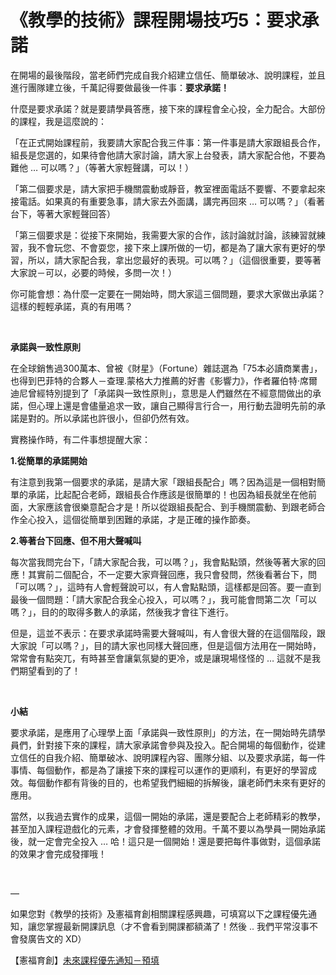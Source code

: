 # 《教學的技術》課程開場技巧5：要求承諾 

<div>
<p>在開場的最後階段，當老師們完成自我介紹建立信任、簡單破冰、說明課程，並且進行團隊建立後，千萬記得要做最後一件事：<strong>要求承諾！</strong></p>
<p>什麼是要求承諾？就是要請學員答應，接下來的課程會全心投，全力配合。大部份的課程，我是這麼說的：</p>
<p>「在正式開始課程前，我要請大家配合我三件事：第一件事是請大家跟組長合作，組長是您選的，如果待會他請大家討論，請大家上台發表，請大家配合他，不要為難他 … 可以嗎？」（等著大家輕聲講，可以！）</p>
<p>「第二個要求是，請大家把手機關震動或靜音，教室裡面電話不要響、不要拿起來接電話。如果真的有重要急事，請大家去外面講，講完再回來 … 可以嗎？」（看著台下，等著大家輕聲回答）</p>
<p>「第三個要求是：從接下來開始，我需要大家的合作，該討論就討論，該練習就練習，我不會玩您、不會耍您，接下來上課所做的一切，都是為了讓大家有更好的學習，所以，請大家配合我，拿出您最好的表現。可以嗎？」（這個很重要，要等著大家說－可以，必要的時候，多問一次！）</p>
<p>你可能會想：為什麼一定要在一開始時，問大家這三個問題，要求大家做出承諾？這樣的輕輕承諾，真的有用嗎？</p>
<p> </p>
<p><strong>承諾與一致性原則</strong></p>
<p>在全球銷售過300萬本、曾被《財星》（Fortune）雜誌選為「75本必讀商業書」，也得到巴菲特的合夥人－查理.蒙格大力推薦的好書《影響力》，作者羅伯特‧席爾迪尼曾經特別提到了「承諾與一致性原則」，意思是人們雖然在不經意間做出的承諾，但心理上還是會儘量追求一致，讓自己顯得言行合一，用行動去證明先前的承諾是對的。所以承諾也許很小，但卻仍然有效。</p>
<p>實務操作時，有二件事想提醒大家：</p>
<p><strong>1.</strong><strong>從簡單的承諾開始</strong></p>
<p>有注意到我第一個要求的承諾，是請大家「跟組長配合」嗎？因為這是一個相對簡單的承諾，比起配合老師，跟組長合作應該是很簡單的！也因為組長就坐在他前面，大家應該會很樂意配合才是！所以從跟組長配合、到手機關震動、到跟老師合作全心投入，這個從簡單到困難的承諾，才是正確的操作節奏。</p>
<p><strong>2.</strong><strong>等著台下回應、但不用大聲喊叫</strong></p>
<p>每次當我問完台下，「請大家配合我，可以嗎？」，我會點點頭，然後等著大家的回應！其實前二個配合，不一定要大家齊聲回應，我只會發問，然後看著台下，問「可以嗎？」，這時有人會輕聲說可以，有人會點點頭，這樣都是回答。要一直到最後一個問題：「請大家配合我全心投入，可以嗎？」，我可能會問第二次「可以嗎？」，目的的取得多數人的承諾，然後我才會往下進行。</p>
<p>但是，這並不表示：在要求承諾時需要大聲喊叫，有人會很大聲的在這個階段，跟大家說「可以嗎？」，目的請大家也同樣大聲回應，但是這個方法用在一開始時，常常會有點突兀，有時甚至會讓氣氛變的更冷，或是讓現場怪怪的 … 這就不是我們期望看到的了！</p>
<p> </p>
<p><strong>小結</strong></p>
<p>要求承諾，是應用了心理學上面「承諾與一致性原則」的方法，在一開始時先請學員們，針對接下來的課程，請大家承諾會參與及投入。配合開場的每個動作，從建立信任的自我介紹、簡單破冰、說明課程內容、團隊分組、以及要求承諾，每一件事情、每個動作，都是為了讓接下來的課程可以運作的更順利，有更好的學習成效。每個動作都有背後的目的，也希望我們細細的拆解後，讓老師們未來有更好的應用。</p>
<p>當然，以我過去實作的成果，這個一開始的承諾，還是要配合上老師精彩的教學，甚至加入課程遊戲化的元素，才會發揮整體的效用。千萬不要以為學員一開始承諾後，就一定會完全投入 … 哈！這只是一個開始！還是要把每件事做對，這個承諾的效果才會完成發揮哦！</p>
<p> </p>
<p>—</p>
<p>如果您對《教學的技術》及憲福育創相關課程感興趣，可填寫以下之課程優先通知，讓您掌握最新開課訊息（才不會看到開課都額滿了！然後 .. 我們平常沒事不會發廣告文的 XD）</p>
<p>【憲福育創】<a href="http://www.sfclass.tw/form-view/1">未來課程優先通知－預填</a></p>
</div>